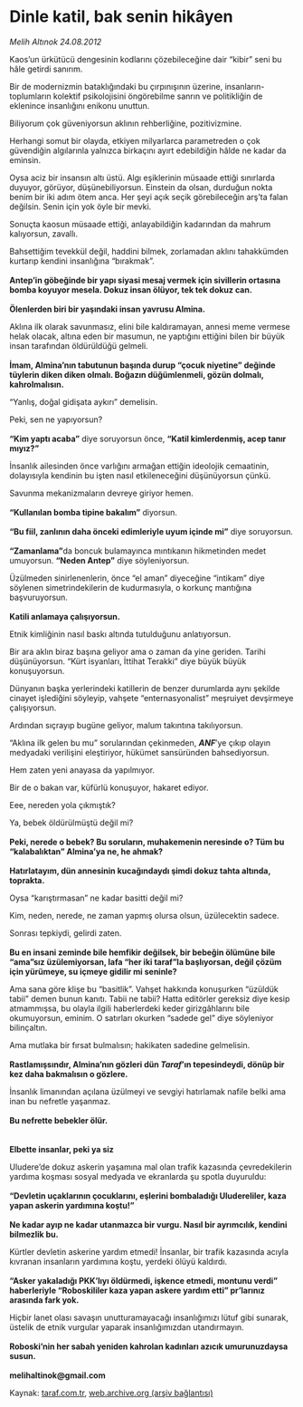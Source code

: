 # Dinle katil, bak senin hikâyen

*Melih Altınok 24.08.2012*

<div class="yazi"><p>Kaos’un ürkütücü dengesinin kodlarını çözebileceğine dair “kibir” seni bu hâle getirdi sanırım. </p>
<p>Bir de modernizmin bataklığındaki bu çırpınışının üzerine, insanların-toplumların kolektif psikolojisini öngörebilme sanrın ve politikliğin de eklenince insanlığını enikonu unuttun.</p>
<p>Biliyorum çok güveniyorsun aklının rehberliğine, pozitivizmine.</p>
<p>Herhangi somut bir olayda, etkiyen milyarlarca parametreden o çok güvendiğin algılarınla yalnızca birkaçını ayırt edebildiğin hâlde ne kadar da eminsin.</p>
<p>Oysa aciz bir insansın altı üstü. Algı eşiklerinin müsaade ettiği sınırlarda duyuyor, görüyor, düşünebiliyorsun. Einstein da olsan, durduğun nokta benim bir iki adım ötem anca. Her şeyi açık seçik görebileceğin arş’ta falan değilsin. Senin için yok öyle bir mevki.</p>
<p>Sonuçta kaosun müsaade ettiği, anlayabildiğin kadarından da mahrum kalıyorsun, zavallı.</p>
<p>Bahsettiğim tevekkül değil, haddini bilmek, zorlamadan aklını tahakkümden kurtarıp kendini insanlığına “bırakmak”.<br/><br/><b>Antep’in göbeğinde bir yapı siyasi mesaj vermek için sivillerin ortasına bomba koyuyor mesela. Dokuz insan ölüyor, tek tek dokuz can.<br/><br/>Ölenlerden biri bir yaşındaki insan yavrusu Almina.</b></p>
<p>Aklına ilk olarak savunmasız, elini bile kaldıramayan, annesi meme vermese helak olacak, altına eden bir masumun, ne yaptığını ettiğini bilen bir büyük insan tarafından öldürüldüğü gelmeli.<br/><br/><b>İmam, Almina’nın tabutunun başında durup “çocuk niyetine” değinde tüylerin diken diken olmalı. Boğazın düğümlenmeli, gözün dolmalı, kahrolmalısın.</b></p>
<p>“Yanlış, doğal gidişata aykırı” demelisin. </p>
<p>Peki, sen ne yapıyorsun?<br/><br/><b>“Kim yaptı acaba”</b> diye soruyorsun önce, <b>“Katil kimlerdenmiş, acep tanır mıyız?”</b></p>
<p>İnsanlık ailesinden önce varlığını armağan ettiğin ideolojik cemaatinin, dolayısıyla kendinin bu işten nasıl etkileneceğini düşünüyorsun çünkü.</p>
<p>Savunma mekanizmaların devreye giriyor hemen.<br/><br/><b>“Kullanılan bomba tipine bakalım”</b> diyorsun.<br/><br/><b>“Bu fiil, zanlının daha önceki edimleriyle uyum içinde mi”</b> diye soruyorsun.<br/><br/><b>“Zamanlama”</b>da boncuk bulamayınca mıntıkanın hikmetinden medet umuyorsun. <b>“Neden Antep”</b> diye söyleniyorsun.</p>
<p>Üzülmeden sinirlenenlerin, önce “el aman” diyeceğine “intikam” diye söylenen simetrindekilerin de kudurmasıyla, o korkunç mantığına başvuruyorsun.<br/><br/><b>Katili anlamaya çalışıyorsun.</b></p>
<p>Etnik kimliğinin nasıl baskı altında tutulduğunu anlatıyorsun.</p>
<p>Bir ara aklın biraz başına geliyor ama o zaman da yine geriden. Tarihi düşünüyorsun. “Kürt isyanları, İttihat Terakki” diye büyük büyük konuşuyorsun.</p>
<p>Dünyanın başka yerlerindeki katillerin de benzer durumlarda aynı şekilde cinayet işlediğini söyleyip, vahşete “enternasyonalist” meşruiyet devşirmeye çalışıyorsun. </p>
<p>Ardından sıçrayıp bugüne geliyor, malum takıntına takılıyorsun.</p>
<p>“Aklına ilk gelen bu mu” sorularından çekinmeden, <b><i>ANF</i></b>’ye çıkıp olayın medyadaki verilişini eleştiriyor, hükümet sansüründen bahsediyorsun. </p>
<p>Hem zaten yeni anayasa da yapılmıyor.</p>
<p>Bir de o bakan var, küfürlü konuşuyor, hakaret ediyor.</p>
<p>Eee, nereden yola çıkmıştık?</p>
<p>Ya, bebek öldürülmüştü değil mi?<br/><br/><b>Peki, nerede o bebek? Bu soruların, muhakemenin neresinde o? Tüm bu “kalabalıktan” Almina’ya ne, he ahmak?<br/><br/>Hatırlatayım, dün annesinin kucağındaydı şimdi dokuz tahta altında, toprakta.</b></p>
<p>Oysa “karıştırmasan” ne kadar basitti değil mi?</p>
<p>Kim, neden, nerede, ne zaman yapmış olursa olsun, üzülecektin sadece.</p>
<p>Sonrası tepkiydi, gelirdi zaten.<br/><br/><b>Bu en insani zeminde bile hemfikir değilsek, bir bebeğin ölümüne bile “ama”sız üzülemiyorsan, lafa “her iki taraf”la başlıyorsan, değil çözüm için yürümeye, su içmeye gidilir mi seninle?</b></p>
<p>Ama sana göre klişe bu “basitlik”. Vahşet hakkında konuşurken “üzüldük tabii” demen bunun kanıtı. Tabii ne tabii? Hatta editörler gereksiz diye kesip atmammışsa, bu olayla ilgili haberlerdeki keder girizgâhlarını bile okumuyorsun, eminim. O satırları okurken “sadede gel” diye söyleniyor bilinçaltın.</p>
<p>Ama mutlaka bir fırsat bulmalısın; hakikaten sadedine gelmelisin.<br/><br/><b>Rastlamışsındır, Almina’nın gözleri dün <i>Taraf</i>’ın tepesindeydi, dönüp bir kez daha bakmalısın o gözlere.</b></p>
<p>İnsanlık limanından açılana üzülmeyi ve sevgiyi hatırlamak nafile belki ama inan bu nefretle yaşanmaz.<br/><br/><b>Bu nefrette bebekler ölür.<br/><br/><br/>Elbette insanlar, peki ya siz</b></p>
<p>Uludere’de dokuz askerin yaşamına mal olan trafik kazasında çevredekilerin yardıma koşması sosyal medyada ve ekranlarda şu spotla duyuruldu:<br/><br/><b>“Devletin uçaklarının çocuklarını, eşlerini bombaladığı Uludereliler, kaza yapan askerin yardımına koştu!”<br/><br/>Ne kadar ayıp ne kadar utanmazca bir vurgu. Nasıl bir ayrımcılık, kendini bilmezlik bu.</b></p>
<p>Kürtler devletin askerine yardım etmedi! İnsanlar, bir trafik kazasında acıyla kıvranan insanların yardımına koştu, yerdeki ölüyü kaldırdı. <br/><br/><b>“Asker yakaladığı PKK’lıyı öldürmedi, işkence etmedi, montunu verdi” haberleriyle “Roboskililer kaza yapan askere yardım etti” pr’larınız arasında fark yok.</b></p>
<p>Hiçbir lanet olası savaşın unutturamayacağı insanlığımızı lütuf gibi sunarak, üstelik de etnik vurgular yaparak insanlığımızdan utandırmayın.<br/><br/><b>Roboski’nin her sabah yeniden kahrolan kadınları azıcık umurunuzdaysa susun.<br/><br/>melihaltinok@gmail.com</b></p>
</div>

Kaynak: [taraf.com.tr](http://www.taraf.com.tr/melih-altinok/makale-dinle-katil-bak-senin-hikayen.htm), [web.archive.org (arşiv bağlantısı)](http://web.archive.org/web/20130913030613/http://www.taraf.com.tr/melih-altinok/makale-dinle-katil-bak-senin-hikayen.htm)
